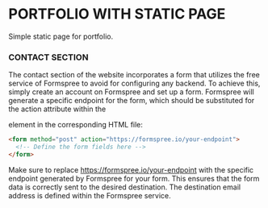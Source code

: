 # PORTFOLIO WITH STATIC PAGE

Simple static page for portfolio.

### CONTACT SECTION

The contact section of the website incorporates a form that utilizes the free service of Formspree to avoid for configuring any backend. To achieve this, simply create an account on Formspree and set up a form. Formspree will generate a specific endpoint for the form,
which should be substituted for the action attribute within the <form> element in the corresponding HTML file:

```html
<form method="post" action="https://formspree.io/your-endpoint">
  <!-- Define the form fields here -->
</form>
```

Make sure to replace https://formspree.io/your-endpoint with the specific endpoint generated by Formspree for your form. This ensures that the form data is correctly sent to the desired destination. The destination email address is defined within the Formspree service.
